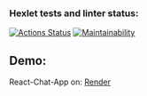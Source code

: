 ### Hexlet tests and linter status:

[![Actions Status](https://github.com/elenashcherbinina/frontend-project-12/workflows/hexlet-check/badge.svg)](https://github.com/elenashcherbinina/frontend-project-12/actions)
[![Maintainability](https://api.codeclimate.com/v1/badges/b9c6b1f6547bbae83037/maintainability)](https://codeclimate.com/github/elenashcherbinina/frontend-project-12/maintainability)

## Demo:

React-Chat-App on: <a href="https://chat-app-k0vc.onrender.com" target="_blank">Render</a>
